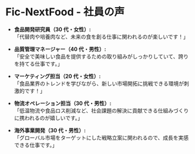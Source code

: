 # Fic-NextFood - 社員の声

- **食品開発研究員（30 代・女性）:**  
  「代替肉や培養肉など、未来の食を創る仕事に関われるのが楽しいです！」

- **品質管理マネージャー（40 代・男性）:**  
  「安全で美味しい食品を提供するための取り組みがしっかりしていて、誇りを持てる仕事です。」

- **マーケティング担当（20 代・女性）:**  
  「食品業界のトレンドを学びながら、新しい市場開拓に挑戦できる環境が刺激的です！」

- **物流オペレーション担当（30 代・男性）:**  
  「低温物流や食品ロス削減など、社会課題の解決に貢献できる仕組みづくりに携われるのが嬉しいです。」

- **海外事業開発（30 代・男性）:**  
  「グローバル市場をターゲットにした戦略立案に関われるので、成長を実感できる仕事です。」
